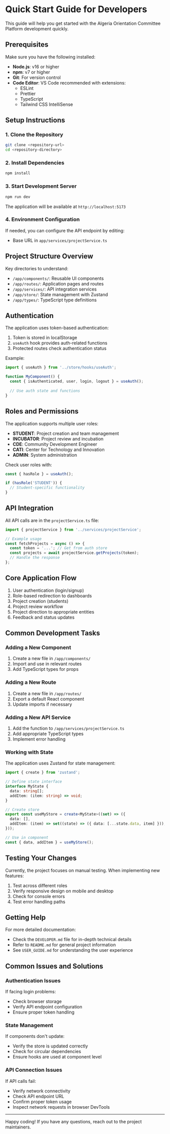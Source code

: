 # Quick Start Guide for Developers

This guide will help you get started with the Algeria Orientation Committee Platform development quickly.

## Prerequisites

Make sure you have the following installed:

- **Node.js**: v16 or higher
- **npm**: v7 or higher
- **Git**: For version control
- **Code Editor**: VS Code recommended with extensions:
  - ESLint
  - Prettier
  - TypeScript
  - Tailwind CSS IntelliSense

## Setup Instructions

### 1. Clone the Repository

```bash
git clone <repository-url>
cd <repository-directory>
```

### 2. Install Dependencies

```bash
npm install
```

### 3. Start Development Server

```bash
npm run dev
```

The application will be available at `http://localhost:5173`

### 4. Environment Configuration

If needed, you can configure the API endpoint by editing:

- Base URL in `app/services/projectService.ts`

## Project Structure Overview

Key directories to understand:

- `/app/components/`: Reusable UI components
- `/app/routes/`: Application pages and routes
- `/app/services/`: API integration services
- `/app/store/`: State management with Zustand
- `/app/types/`: TypeScript type definitions

## Authentication

The application uses token-based authentication:

1. Token is stored in localStorage
2. `useAuth` hook provides auth-related functions
3. Protected routes check authentication status

Example:

```typescript
import { useAuth } from '../store/hooks/useAuth';

function MyComponent() {
  const { isAuthenticated, user, login, logout } = useAuth();
  
  // Use auth state and functions
}
```

## Roles and Permissions

The application supports multiple user roles:

- **STUDENT**: Project creation and team management
- **INCUBATOR**: Project review and incubation
- **CDE**: Community Development Engineer
- **CATI**: Center for Technology and Innovation
- **ADMIN**: System administration

Check user roles with:

```typescript
const { hasRole } = useAuth();

if (hasRole('STUDENT')) {
  // Student-specific functionality
}
```

## API Integration

All API calls are in the `projectService.ts` file:

```typescript
import { projectService } from '../services/projectService';

// Example usage
const fetchProjects = async () => {
  const token = '...'; // Get from auth store
  const projects = await projectService.getProjects(token);
  // Handle the response
};
```

## Core Application Flow

1. User authentication (login/signup)
2. Role-based redirection to dashboards
3. Project creation (students)
4. Project review workflow
5. Project direction to appropriate entities
6. Feedback and status updates

## Common Development Tasks

### Adding a New Component

1. Create a new file in `/app/components/`
2. Import and use in relevant routes
3. Add TypeScript types for props

### Adding a New Route

1. Create a new file in `/app/routes/`
2. Export a default React component
3. Update imports if necessary

### Adding a New API Service

1. Add the function to `/app/services/projectService.ts`
2. Add appropriate TypeScript types
3. Implement error handling

### Working with State

The application uses Zustand for state management:

```typescript
import { create } from 'zustand';

// Define state interface
interface MyState {
  data: string[];
  addItem: (item: string) => void;
}

// Create store
export const useMyStore = create<MyState>((set) => ({
  data: [],
  addItem: (item) => set((state) => ({ data: [...state.data, item] })),
}));

// Use in component
const { data, addItem } = useMyStore();
```

## Testing Your Changes

Currently, the project focuses on manual testing. When implementing new features:

1. Test across different roles
2. Verify responsive design on mobile and desktop
3. Check for console errors
4. Test error handling paths

## Getting Help

For more detailed documentation:

- Check the `DEVELOPER.md` file for in-depth technical details
- Refer to `README.md` for general project information
- See `USER_GUIDE.md` for understanding the user experience

## Common Issues and Solutions

### Authentication Issues

If facing login problems:
- Check browser storage
- Verify API endpoint configuration
- Ensure proper token handling

### State Management

If components don't update:
- Verify the store is updated correctly
- Check for circular dependencies
- Ensure hooks are used at component level

### API Connection Issues

If API calls fail:
- Verify network connectivity
- Check API endpoint URL
- Confirm proper token usage
- Inspect network requests in browser DevTools

---

Happy coding! If you have any questions, reach out to the project maintainers. 